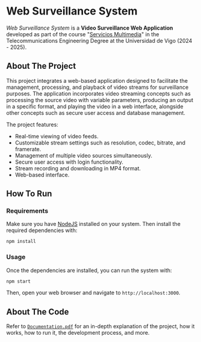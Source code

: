 # Web Surveillance System
_Web Surveillance System_ is a **Video Surveillance Web Application** developed as part of the course "[Servicios Multimedia](https://secretaria.uvigo.gal/docnet-nuevo/guia_docent/?centre=305&ensenyament=V05G301V01&assignatura=V05G301V01401&any_academic=2024_25)" in the Telecommunications Engineering Degree at the Universidad de Vigo (2024 - 2025).

## About The Project
This project integrates a web-based application designed to facilitate the management, processing, and playback of video streams for surveillance purposes. The application incorporates video streaming concepts such as processing the source video with variable parameters, producing an output in a specific format, and playing the video in a web interface, alongside other concepts such as secure user access and database management.

The project features:
- Real-time viewing of video feeds.
- Customizable stream settings such as resolution, codec, bitrate, and framerate.
- Management of multiple video sources simultaneously.
- Secure user access with login functionality.
- Stream recording and downloading in MP4 format.
- Web-based interface.

## How To Run
### Requirements
Make sure you have [NodeJS](https://nodejs.org/en/download) installed on your system. Then install the required dependencies with:
```bash
npm install
```

### Usage
Once the dependencies are installed, you can run the system with:
```bash
npm start
```
Then, open your web browser and navigate to `http://localhost:3000`.

## About The Code
Refer to [`Documentation.pdf`](docs/Documentation.pdf) for an in-depth explanation of the project, how it works, how to run it, the development process, and more.
